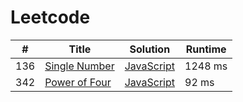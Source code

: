 # Leetcode

| # | Title | Solution | Runtime |
|---| ----- | -------- | ------- |
|136|[ Single Number](https://leetcode.com/problems/single-number/)|[JavaScript](./solutions/136.%20Single%20Number.js)|1248 ms|
|342|[ Power of Four](https://leetcode.com/problems/power-of-four/)|[JavaScript](./solutions/342.%20Power%20of%20Four.js)|92 ms|
